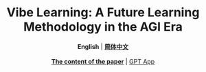 <h1 align="center">Vibe Learning: A Future Learning Methodology in the AGI Era</h1>
<div align="center">
  <strong>English</strong> | <a href="./README_zh_CN.md"><strong>简体中文</strong></a>
  <br/>
  <br/>
  <a href="./vibe-learning.md"><strong>The content of the paper</strong></a> | <a href="https://chatgpt.com/g/g-67f0ddc7c3d88191b7966a0ea4960626-vibe-learning">GPT App</>
</div>